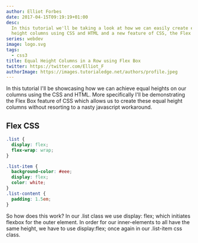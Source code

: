 ```yaml
---
author: Elliot Forbes
date: 2017-04-15T09:19:19+01:00
desc:
  In this tutorial we'll be taking a look at how we can easily create equal
  height columns using CSS and HTML and a new feature of CSS, the Flex Box.
series: webdev
image: logo.svg
tags:
  - css3
title: Equal Height Columns in a Row using Flex Box
twitter: https://twitter.com/Elliot_F
authorImage: https://images.tutorialedge.net/authors/profile.jpeg
---
```


<p>In this tutorial I'll be showcasing how we can achieve equal heights on our columns using the CSS and HTML. More specifically I'll be demonstrating the Flex Box feature of CSS which allows us to create these equal height columns without resorting to a nasty javascript workaround.</p>

<h2>Flex CSS</h2>

```css
.list {
  display: flex;
  flex-wrap: wrap;
}

.list-item {
  background-color: #eee;
  display: flex;
  color: white;
}
.list-content {
  padding: 1.5em;
}
```

<p>So how does this work? In our .list class we use display: flex; which initiates flexbox for the outer element. In order for our inner-elements to all have the same height, we have to use display:flex; once again in our .list-item css class.</p>

<!-- TODO: Add code for this and improve article -->